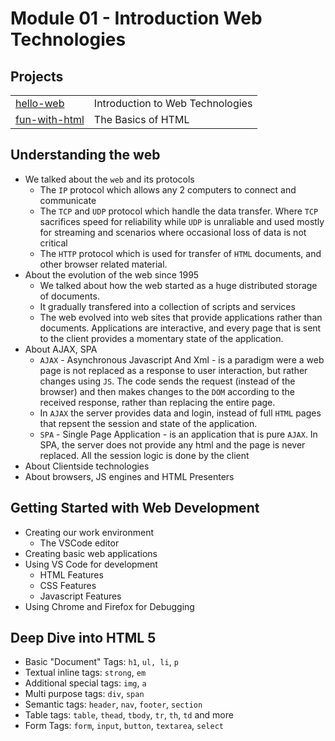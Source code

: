 # Module 01 - Introduction Web Technologies

## Projects
|     |     |
| --- | --- |
| [hello-web](./projects/01-hello-web/) | Introduction to Web Technologies | 
| [fun-with-html](./projects/02-fun-with-html/) | The Basics of HTML | 


## Understanding the web
- We talked about the `web` and its protocols
    - The `IP` protocol which allows any 2 computers to connect and communicate
    - The `TCP` and `UDP` protocol which handle the data transfer. Where `TCP` sacrifices speed for reliability while `UDP` is unraliable and used mostly for streaming and scenarios where occasional loss of data is not critical
    - The `HTTP` protocol which is used for transfer of `HTML` documents, and other browser related material.
- About the evolution of the web since 1995
    - We talked about how the web started as a huge distributed storage of documents.
    - It gradually transfered into a collection of scripts and services
    - The web evolved into web sites that provide applications rather than documents. Applications are interactive, and every page that is sent to the client provides a momentary state of the application.
- About AJAX, SPA
    - `AJAX` - Asynchronous Javascript And Xml - is a paradigm were a web page is not replaced as a response to user interaction, but rather changes using `JS`. The code sends the request (instead of the browser) and then makes changes to the `DOM` according to the received response, rather than replacing the entire page.
    - In `AJAX` the server provides data and login, instead of full `HTML` pages that repsent the session and state of the application.
    - `SPA` - Single Page Application - is an application that is pure `AJAX`. In SPA, the server does not provide any html and the page is never replaced. All the session logic is done by the client
- About Clientside technologies
- About browsers, JS engines and HTML Presenters

## Getting Started with Web Development
- Creating our work environment
    - The VSCode editor
- Creating basic web applications
- Using VS Code for development
    - HTML Features
    - CSS Features
    - Javascript Features
- Using Chrome and Firefox for Debugging

## Deep Dive into HTML 5
- Basic "Document" Tags: `h1`, `ul, li`, `p`
- Textual inline tags: `strong`, `em`
- Additional special tags: `img`, `a`
- Multi purpose tags: `div`, `span`
- Semantic tags: `header`, `nav`, `footer`, `section`
- Table tags: `table`, `thead`, `tbody`, `tr`, `th`, `td` and more
- Form Tags: `form`, `input`, `button`, `textarea`, `select`

